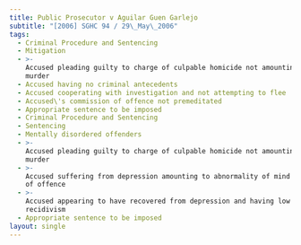 ```yaml
---
title: Public Prosecutor v Aguilar Guen Garlejo
subtitle: "[2006] SGHC 94 / 29\_May\_2006"
tags:
  - Criminal Procedure and Sentencing
  - Mitigation
  - >-
    Accused pleading guilty to charge of culpable homicide not amounting to
    murder
  - Accused having no criminal antecedents
  - Accused cooperating with investigation and not attempting to flee
  - Accused\'s commission of offence not premeditated
  - Appropriate sentence to be imposed
  - Criminal Procedure and Sentencing
  - Sentencing
  - Mentally disordered offenders
  - >-
    Accused pleading guilty to charge of culpable homicide not amounting to
    murder
  - >-
    Accused suffering from depression amounting to abnormality of mind at time
    of offence
  - >-
    Accused appearing to have recovered from depression and having low risk of
    recidivism
  - Appropriate sentence to be imposed
layout: single
---
```



